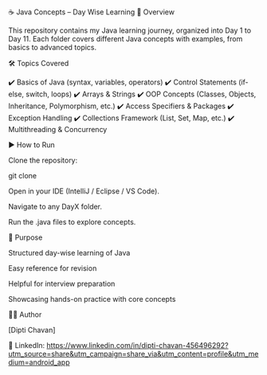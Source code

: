 ☕ Java Concepts – Day Wise Learning
📌 Overview

This repository contains my Java learning journey, organized into Day 1 to Day 11.
Each folder covers different Java concepts with examples, from basics to advanced topics.

🛠️ Topics Covered

✔️ Basics of Java (syntax, variables, operators)
✔️ Control Statements (if-else, switch, loops)
✔️ Arrays & Strings
✔️ OOP Concepts (Classes, Objects, Inheritance, Polymorphism, etc.)
✔️ Access Specifiers & Packages
✔️ Exception Handling
✔️ Collections Framework (List, Set, Map, etc.)
✔️ Multithreading & Concurrency

▶️ How to Run

Clone the repository:

git clone 


Open in your IDE (IntelliJ / Eclipse / VS Code).

Navigate to any DayX folder.

Run the .java files to explore concepts.

🎯 Purpose

Structured day-wise learning of Java

Easy reference for revision

Helpful for interview preparation

Showcasing hands-on practice with core concepts

👩‍💻 Author

[Dipti Chavan]

🔗 LinkedIn: https://www.linkedin.com/in/dipti-chavan-456496292?utm_source=share&utm_campaign=share_via&utm_content=profile&utm_medium=android_app

